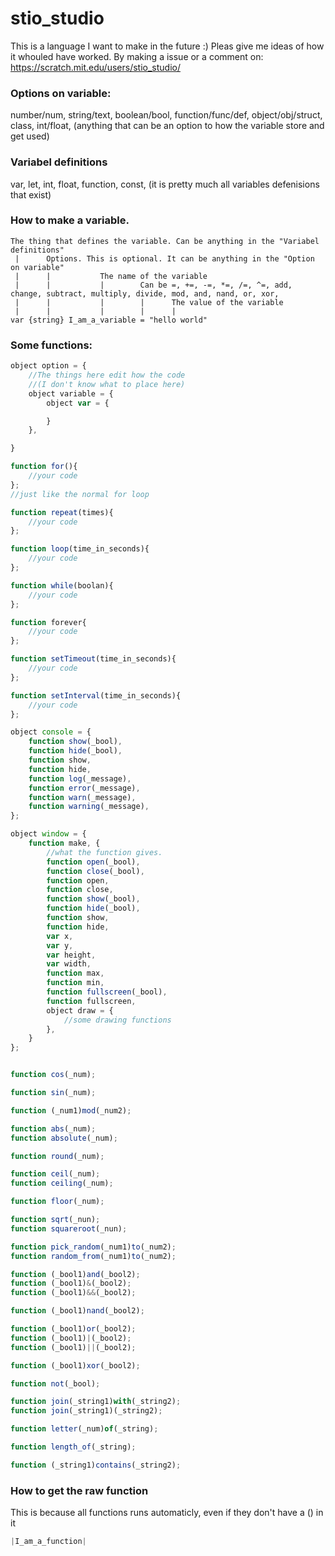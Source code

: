 # stio_studio

This is a language I want to make in the future :)
Pleas give me ideas of how it whouled have worked. By making a issue or a comment on: https://scratch.mit.edu/users/stio_studio/

### Options on variable:
number/num, string/text, boolean/bool, function/func/def, object/obj/struct, class, int/float, (anything that can be an option to how the variable store and get used)

### Variabel definitions
var, let, int, float, function, const, (it is pretty much all variables defenisions that exist)

### How to make a variable.

```
The thing that defines the variable. Can be anything in the "Variabel definitions"  
 |      Options. This is optional. It can be anything in the "Option on variable"  
 |      |           The name of the variable  
 |      |           |        Can be =, +=, -=, *=, /=, ^=, add, change, subtract, multiply, divide, mod, and, nand, or, xor,  
 |      |           |        |      The value of the variable  
 |      |           |        |      |  
var {string} I_am_a_variable = "hello world"
```

### Some functions:
```js
object option = {
    //The things here edit how the code 
    //(I don't know what to place here)
    object variable = {
        object var = {

        }
    },

}

function for(){
    //your code
};
//just like the normal for loop

function repeat(times){
    //your code
};

function loop(time_in_seconds){
    //your code
};

function while(boolan){
    //your code
};

function forever{
    //your code
};

function setTimeout(time_in_seconds){
    //your code
};

function setInterval(time_in_seconds){
    //your code
};

object console = {
    function show(_bool),
    function hide(_bool),
    function show,
    function hide,
    function log(_message),
    function error(_message),
    function warn(_message),
    function warning(_message),
};

object window = {
    function make, {
        //what the function gives.
        function open(_bool),
        function close(_bool),
        function open,
        function close,
        function show(_bool),
        function hide(_bool),
        function show,
        function hide,
        var x,
        var y,
        var height,
        var width,
        function max,
        function min,
        function fullscreen(_bool),
        function fullscreen,
        object draw = {
            //some drawing functions
        },
    }
};


function cos(_num);

function sin(_num);

function (_num1)mod(_num2);

function abs(_num);
function absolute(_num);

function round(_num);

function ceil(_num);
function ceiling(_num);

function floor(_num);

function sqrt(_nun);
function squareroot(_nun);

function pick_random(_num1)to(_num2);
function random_from(_num1)to(_num2);

function (_bool1)and(_bool2);
function (_bool1)&(_bool2);
function (_bool1)&&(_bool2);

function (_bool1)nand(_bool2);

function (_bool1)or(_bool2);
function (_bool1)|(_bool2);
function (_bool1)||(_bool2);

function (_bool1)xor(_bool2);

function not(_bool);

function join(_string1)with(_string2);
function join(_string1)(_string2);

function letter(_num)of(_string);

function length_of(_string);

function (_string1)contains(_string2);

```
### How to get the raw function
This is because all functions runs automaticly, even if they don't have a () in it
```js
|I_am_a_function|
```
